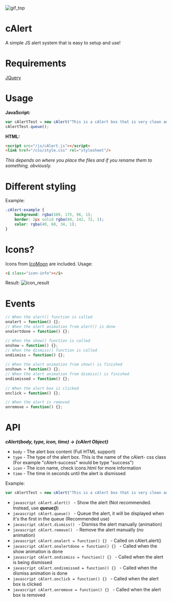 ![gif_top](https://i.gyazo.com/fd3dc36786e72c5450eef9414bc12937.gif "The Alert!")

cAlert
======
A simple JS alert system that is easy to setup and use!

Requirements
======
[JQuery](https://jquery.com/)

Usage
======
**JavaScript:**
```javascript
var cAlertTest = new cAlert("This is a cAlert box that is very clean and simple!<p>It's also responsive on all screens! Isn't that just awesome? <i class='icon-accessibility'></i>", "danger", "blocked", 2);
cAlertTest.queue();
```

**HTML:**
```html
<script src="/js/cAlert.js"></script>
<link href="/css/style.css" rel="stylesheet"/>
```
*This depends on where you place the files and if you rename them to something, obviously.*

Different styling
======
Example:
```css
.cAlert-example {
	background: rgba(109, 175, 96, 1);
	border: 2px solid rgba(84, 142, 72, 1);
	color: rgba(40, 68, 34, 1);
}
```

Icons?
======
Icons from [IcoMoon](https://icomoon.io/) are included.
Usage:
```html
<i class="icon-info"></i>
```
Result: ![icon_result](https://i.gyazo.com/0cf570a1b35dc8a5860964d98482a89c.png "Icon usage result")

Events
======
```javascript
// When the alert() function is called
onalert = function() {};
// When the alert animation from alert() is done
onalertdone = function() {};

// When the show() function is called
onshow = function() {};
// When the dismiss() function is called
ondismiss = function() {};
	
// When the alert animation from show() is finished
onshown = function() {};
// When the alert animation from dismiss() is finished
ondismissed = function() {};
	
// When the alert box is clicked
onclick = function() {};

// When the alert is removed
onremove = function() {};
```

API
======
***cAlert(body, type, icon, time) → {cAlert Object}***
* ```body``` - The alert box content (Full HTML support)
* ```type``` - The type of the alert box. This is the name of the cAlert- css class (For example "cAlert-success" would be type "success")
* ```icon``` - The icon name, check icons.html for more information
* ```time``` - The time in seconds until the alert is dismissed

Example:
```javascript
var cAlertTest = new cAlert("This is a cAlert box that is very clean and simple!<p>It's also responsive on all screens! Isn't that just awesome? <i class='icon-accessibility'></i>", "danger", "blocked", 2);
```

* ```javascript cAlert.alert() ``` - Show the alert (Not recommended. Instead, use ***queue()***)
* ```javascript cAlert.queue() ``` - Queue the alert, it will be displayed when it's the first in the queue (Recommended use)
* ```javascript cAlert.dismiss() ``` - Dismiss the alert manually (animation)
* ```javascript cAlert.remove() ``` - Remove the alert manually (no animation)
* ```javascript cAlert.onalert = function() {} ``` - Called on cAlert.alert()
* ```javascript cAlert.onalertdone = function() {} ``` - Called when the show animation is done
* ```javascript cAlert.ondismiss = function() {} ``` - Called when the alert is being dismissed
* ```javascript cAlert.ondismissed = function() {} ``` - Called when the dismiss animation is done
* ```javascript cAlert.onclick = function() {} ``` - Called when the alert box is clicked
* ```javascript cAlert.onremove = function() {} ``` - Called when the alert box is removed

